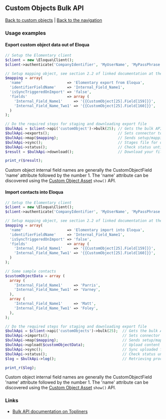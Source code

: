 ## Custom Objects Bulk API
[Back to custom objects](../custom-objects.md) | [Back to the navigation](../index.md)

### Usage examples

#### Export custom object data out of Eloqua
```php
// Setup the Elomentary client
$client = new \Eloqua\Client();
$client->authenticate('CompanyIdentifier', 'MyUserName', 'MyPassPhrase', 'https://secure.p03.eloqua.com/API/Bulk');

// Setup mapping object, see section 2.2 of linked documentation at the end of this doc
$mapping = array(
  'name'                    => 'Elomentary export from Eloqua',
  'identifierFieldName'     => 'Internal_Field_Name1',
  'isSyncTriggeredOnImport' => 'false',
  'fields'                  => array (
    'Internal_Field_Name1'     => '{{CustomObject[25].Field[159]}}',
    'Internal_Field_Name_Two1' => '{{CustomObject[25].Field[160]}}',
  )
);

// Do the required steps for staging and downloading export file
$bulkApi = $client->api('customObject')->bulk(25); // Gets the bulk API connector for custom object with id=25
$bulkApi->exports();                               // Sets connector to 'export' mode.
$bulkApi->map($mapping);                           // Sends setup/mapping array to Eloqua
$bulkApi->sync();                                  // Stages file for download
$bulkApi->status();                                // Check status until processing is finished
$result = $bulkApi->download();                    // Download your file

print_r($result);
```

Custom object internal field names are generally the CustomObjectField 'name'
attribute followed by the number 1.  The 'name' attribute can be discovered
using the [Custom Object Asset](../custom-objects.md) `show()` API.

#### Import contacts into Eloqua
```php
// Setup the Elomentary client
$client = new \Eloqua\Client();
$client->authenticate('CompanyIdentifier', 'MyUserName', 'MyPassPhrase', 'https://secure.p03.eloqua.com/API/Bulk');

// Setup mapping object, see section 2.2 of linked documentation at the end of this doc
$mapping = array(
  'name'                    => 'Elomentary import into Eloqua',
  'identifierFieldName'     => 'Internal_Field_Name1',
  'isSyncTriggeredOnImport' => 'false',
  'fields'                  => array (
    'Internal_Field_Name1'     => '{{CustomObject[25].Field[159]}}',
    'Internal_Field_Name_Two1' => '{{CustomObject[25].Field[160]}}',
  )
);

// Some sample contacts
$customObjectData = array (
  array (
    'Internal_Field_Name1'     => 'Parris',
    'Internal_Field_Name_Two1' => 'Varney',
  ),
  array (
    'Internal_Field_Name1'     => 'Matt',
    'Internal_Field_Name_Two1' => 'Foley',
  ),
);

// Do the required steps for staging and downloading export file
$bulkApi = $client->api('customObjects')->bulk(25);  // Gets the bulk API connector for custom object with id=25
$bulkApi->imports();                                 // Sets connector to 'import' mode.
$bulkApi->map($mapping);                             // Sends setup/mapping array to Eloqua
$bulkApi->upload($customObjectData);                 // Upload content to Eloqua staging area
$bulkApi->sync();                                    // Sync uploaded files your custom data object
$bulkApi->status();                                  // Check status until processing is finished
$log = $bulkApi->log();                              // Retrieving processing log

print_r($log);
```

Custom object internal field names are generally the CustomObjectField 'name'
attribute followed by the number 1.  The 'name' attribute can be discovered
using the [Custom Object Asset](../custom-objects.md) `show()` API.

### Links

* [Bulk API documentation on Topliners](http://topliners.eloqua.com/docs/DOC-6918)

